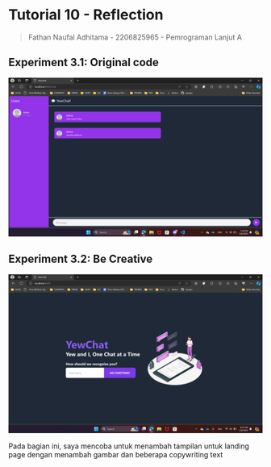 # Tutorial 10 - Reflection
> Fathan Naufal Adhitama - 2206825965 - Pemrograman Lanjut A

## Experiment 3.1: Original code
![Experiment 3.1](images/3.1.png)

## Experiment 3.2: Be Creative
![Experiment 3.2](images/3.2.png)

Pada bagian ini, saya mencoba untuk menambah tampilan untuk landing page dengan menambah gambar dan beberapa copywriting text